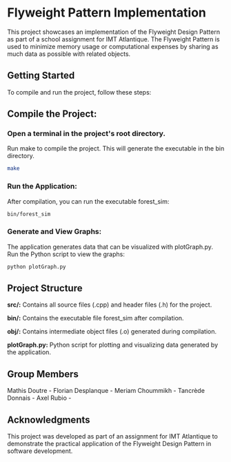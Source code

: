 # Flyweight Pattern Implementation
This project showcases an implementation of the Flyweight Design Pattern as part of a school assignment for IMT Atlantique. The Flyweight Pattern is used to minimize memory usage or computational expenses by sharing as much data as possible with related objects.

## Getting Started
To compile and run the project, follow these steps:

## Compile the Project:

### Open a terminal in the project's root directory.
Run make to compile the project. This will generate the executable in the bin directory.
```sh
make
```
### Run the Application:

After compilation, you can run the executable forest_sim:
```sh
bin/forest_sim
```
### Generate and View Graphs:

The application generates data that can be visualized with plotGraph.py. Run the Python script to view the graphs:
```sh
python plotGraph.py
```
## Project Structure
**src/:** Contains all source files (.cpp) and header files (.h) for the project.

**bin/:** Contains the executable file forest_sim after compilation.

**obj/:** Contains intermediate object files (.o) generated during compilation.

**plotGraph.py:** Python script for plotting and visualizing data generated by the application.

## Group Members
Mathis Doutre -
Florian Desplanque -
Meriam Choummikh -
Tancrède Donnais -
Axel Rubio -

## Acknowledgments
This project was developed as part of an assignment for IMT Atlantique to demonstrate the practical application of the Flyweight Design Pattern in software development.

